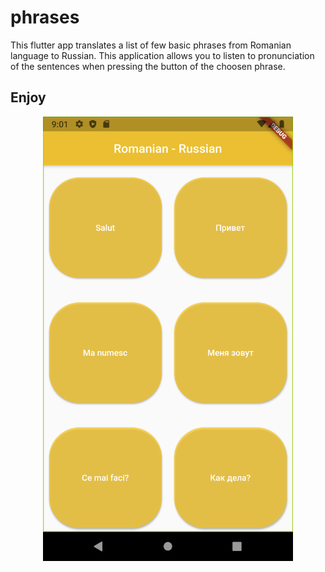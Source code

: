 # phrases
This flutter app translates a list of few basic phrases from Romanian language to Russian. This application allows you to listen to pronunciation of the sentences when pressing the button of the choosen phrase.

## Enjoy

<p align="center">
  <img src="https://github.com/AlinaCalmis/Basic-Phrases/blob/master/Basic.png" width="400" title="S">
</p>

